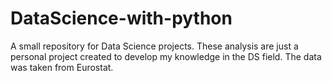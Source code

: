 # DataScience-with-python
A small repository for Data Science projects. 
These analysis are just a personal project created to develop my knowledge in the DS field. The data was taken from Eurostat.
